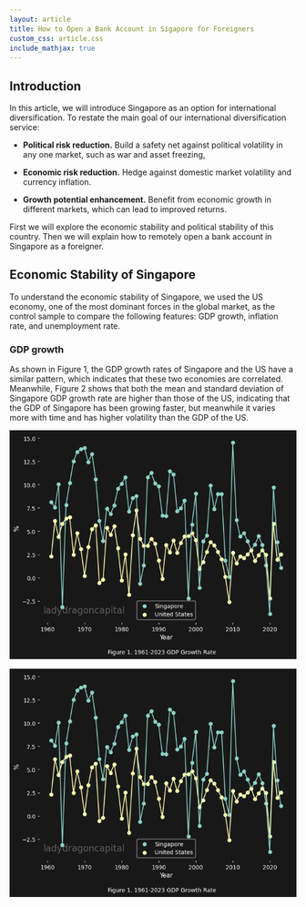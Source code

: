 ```yaml
---
layout: article
title: How to Open a Bank Account in Sigapore for Foreigners
custom_css: article.css
include_mathjax: true
---
```

## Introduction ##

In this article, we will introduce Singapore as an option for international diversification. To restate the main goal of our international diversification service: 

+ **Political risk reduction.** Build a safety net against political volatility in any one market, such as war and asset freezing,
  
+ **Economic risk reduction.** Hedge against domestic market volatility and currency inflation.

+ **Growth potential enhancement.** Benefit from economic growth in different markets, which can lead to improved returns.


First we will explore the economic stability and political stability of this country. Then we will explain how to remotely open a bank account in Singapore as a foreigner. 

## Economic Stability of Singapore ##

To understand the economic stability of Singapore, we used the US economy, one of the most dominant forces in the global market, as the control sample to compare the following features: GDP growth, inflation rate, and unemployment rate. 

### GDP growth ###

As shown in Figure 1, the GDP growth rates of Singapore and the US have a similar pattern, which indicates that these two economies are correlated. Meanwhile, Figure 2 shows that both the mean and standard deviation of Singapore GDP growth rate are higher than those of the US, indicating that the GDP of Singapore has been growing faster, but meanwhile it varies more with time and has higher volatility than the GDP of the US.


    
![png](/assets/images/2025-10-01-test-blog_files/2025-10-01-test-blog_3_0.png)
    



    
![png](/assets/images/2025-10-01-test-blog_files/2025-10-01-test-blog_4_0.png)
    

